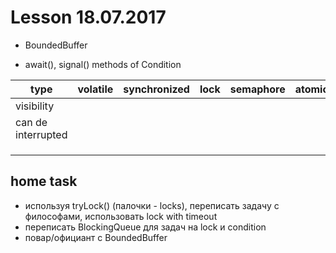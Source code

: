 # Lesson 18.07.2017

- BoundedBuffer

- await(), signal() methods of Condition


| type               | volatile | synchronized | lock   | semaphore | atomic |
| ------------------ | -------- | ------------ | ------ |---------- | ------ |
| visibility         |          |              |        |           |        |
| can de interrupted |          |              |        |           |        |
|                    |          |              |        |           |        |
|                    |          |              |        |           |        |
|                    |          |              |        |           |        |


## home task

- используя tryLock() (палочки - locks), переписать задачу с философами, использовать lock with timeout
- переписать BlockingQueue для задач на lock и condition
- повар/официант с BoundedBuffer
